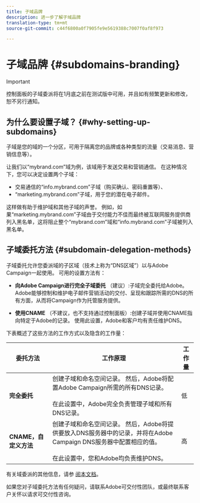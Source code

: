 ```yaml
---
title: 子域品牌
description: 进一步了解子域品牌
translation-type: tm+mt
source-git-commit: c44f6800a0f7905fe9e5619388c7007f0af8f973

---
```



# 子域品牌 {#subdomains-branding}

>[!IMPORTANT]
>
>控制面板的子域委派将在1月底之前在测试版中可用，并且如有频繁更新和修改，恕不另行通知。

## 为什么要设置子域？ {#why-setting-up-subdomains}

子域是您的域的一个分区，可用于隔离您的品牌或各种类型的流量（交易消息、营销信息等）。

让我们以“mybrand.com”域为例，该域用于发送交易和营销通信。 在这种情况下，您可以决定设置两个子域：

* 交易通信的“info.mybrand.com”子域（购买确认、密码重置等）、
* “marketing.mybrand.com”子域，用于您的潜在电子邮件。

这样做有助于维护域和其他子域的声誉。 例如，如果“marketing.mybrand.com”子域由于交付能力不佳而最终被互联网服务提供商列入黑名单，这将阻止整个“mybrand.com”域和“info.mybrand.com”子域被列入黑名单。

## 子域委托方法 {#subdomain-delegation-methods}

子域委托允许您委派域的子区域（技术上称为“DNS区域”）以与Adobe Campaign一起使用。 可用的设置方法有：

* **向Adobe Campaign进行完全子域委托** （建议）:子域完全委托给Adobe。 Adobe能够控制和维护电子邮件营销活动的交付、呈现和跟踪所需的DNS的所有方面，从而将Campaign作为托管服务提供。

* **使用CNAME** （不建议，也不支持通过控制面板）:创建子域并使用CNAME指向特定于Adobe的记录。 使用此设置，Adobe和客户均有责任维护DNS。

下表概述了这些方法的工作方式以及隐含的工作量：

| 委托方法 | 工作原理 | 工作量 |
|---|---|---|
| **完全委托** | 创建子域和命名空间记录。 然后，Adobe将配置Adobe Campaign所需的所有DNS记录。<br/><br/>在此设置中，Adobe完全负责管理子域和所有DNS记录。 | 低 |
| **CNAME，自定义方法** | 创建子域和命名空间记录。 然后，Adobe将提供要放入DNS服务器中的记录，并将在Adobe Campaign DNS服务器中配置相应的值。<br/><br/>在此设置中，您和Adobe均负责维护DNS。 | 高 |

有关域委派的其他信息，请参 [阅本文档](https://helpx.adobe.com/campaign/kb/domain-name-delegation.html)。

如果您对子域委托方法有任何疑问，请联系Adobe可交付性团队，或最终联系客户关怀以请求可交付性咨询。
